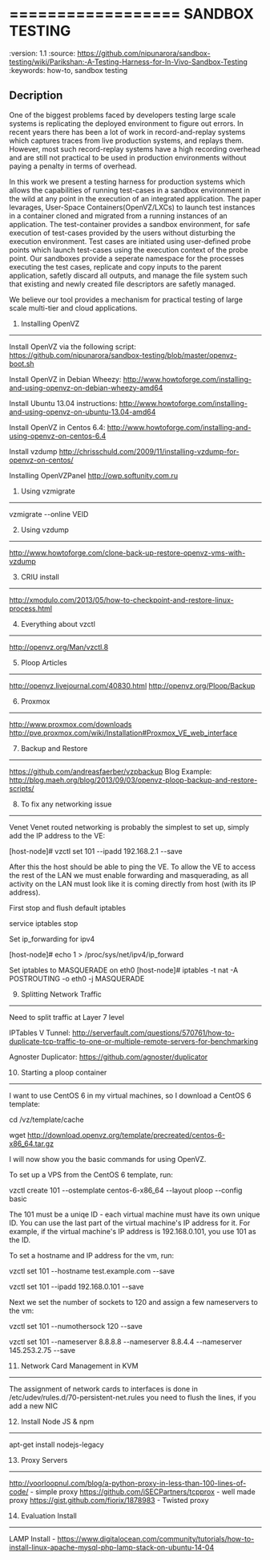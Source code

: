 ==================
SANDBOX TESTING
=================

:version: 1.1
:source: https://github.com/nipunarora/sandbox-testing/wiki/Parikshan:-A-Testing-Harness-for-In-Vivo-Sandbox-Testing
:keywords: how-to, sandbox testing

Decription
--------

One of the biggest problems faced by developers testing large scale systems is replicating the deployed environment to figure out errors.
In recent years there has been a lot of work in record-and-replay systems which captures traces from live production systems, and replays them.
However, most such record-replay systems have a high recording overhead and are still not practical to be used in production environments without paying a penalty in terms of overhead.

In this work we present a testing harness for production systems which allows the capabilities of running test-cases in a sandbox environment in the wild at any point in the execution of an integrated application. 
The paper levarages, User-Space Containers(OpenVZ/LXCs) to launch test instances in a container cloned and migrated from a running instances of an application. 
The test-container provides a sandbox environment, for safe execution of test-cases provided by the users without disturbing the execution environment. 
Test cases are initiated using user-defined probe points which launch test-cases using the execution context of the probe point. 
Our sandboxes provide a seperate namespace for the processes executing the test cases, replicate and copy inputs to the parent application, safetly discard all outputs, and manage the file system such that existing and newly created file descriptors are safetly managed.

We believe our tool provides a mechanism for practical testing of large scale multi-tier and cloud applications. 

1. Installing OpenVZ
---------------

Install OpenVZ via the following script: https://github.com/nipunarora/sandbox-testing/blob/master/openvz-boot.sh

Install OpenVZ in Debian Wheezy: http://www.howtoforge.com/installing-and-using-openvz-on-debian-wheezy-amd64

Install Ubuntu 13.04 instructions: http://www.howtoforge.com/installing-and-using-openvz-on-ubuntu-13.04-amd64

Install OpenVZ in Centos 6.4: http://www.howtoforge.com/installing-and-using-openvz-on-centos-6.4

Install vzdump http://chrisschuld.com/2009/11/installing-vzdump-for-openvz-on-centos/

Installing OpenVZPanel http://owp.softunity.com.ru

1. Using vzmigrate
---------------
 vzmigrate --online <host> VEID

2. Using vzdump
--------------
http://www.howtoforge.com/clone-back-up-restore-openvz-vms-with-vzdump

3. CRIU install
--------------
http://xmodulo.com/2013/05/how-to-checkpoint-and-restore-linux-process.html

4. Everything about vzctl
-----------------
http://openvz.org/Man/vzctl.8

5. Ploop Articles
-----------
http://openvz.livejournal.com/40830.html http://openvz.org/Ploop/Backup

6. Proxmox
-----------
http://www.proxmox.com/downloads http://pve.proxmox.com/wiki/Installation#Proxmox_VE_web_interface

7. Backup and Restore
------------
https://github.com/andreasfaerber/vzpbackup Blog Example: http://blog.maeh.org/blog/2013/09/03/openvz-ploop-backup-and-restore-scripts/

8. To fix any networking issue
--------------
Venet Venet routed networking is probably the simplest to set up, simply add the IP address to the VE:

[host-node]# vzctl set 101 --ipadd 192.168.2.1 --save

After this the host should be able to ping the VE. To allow the VE to access the rest of the LAN we must enable forwarding and masquerading, as all activity on the LAN must look like it is coming directly from host (with its IP address).

First stop and flush default iptables

service iptables stop

Set ip_forwarding for ipv4

[host-node]# echo 1 > /proc/sys/net/ipv4/ip_forward

Set iptables to MASQUERADE on eth0
[host-node]# iptables -t nat -A POSTROUTING -o eth0 -j MASQUERADE

9. Splitting Network Traffic
----------------
Need to split traffic at Layer 7 level

IPTables V Tunnel: http://serverfault.com/questions/570761/how-to-duplicate-tcp-traffic-to-one-or-multiple-remote-servers-for-benchmarking

Agnoster Duplicator: https://github.com/agnoster/duplicator

10. Starting a ploop container
---------------

I want to use CentOS 6 in my virtual machines, so I download a CentOS 6 template:

cd /vz/template/cache

wget http://download.openvz.org/template/precreated/centos-6-x86_64.tar.gz

I will now show you the basic commands for using OpenVZ.

To set up a VPS from the CentOS 6 template, run:

vzctl create 101 --ostemplate centos-6-x86_64 --layout ploop --config basic

The 101 must be a uniqe ID - each virtual machine must have its own unique ID. You can use the last part of the virtual machine's IP address for it. For example, if the virtual machine's IP address is 192.168.0.101, you use 101 as the ID.

To set a hostname and IP address for the vm, run:

vzctl set 101 --hostname test.example.com --save

vzctl set 101 --ipadd 192.168.0.101 --save

Next we set the number of sockets to 120 and assign a few nameservers to the vm:

vzctl set 101 --numothersock 120 --save

vzctl set 101 --nameserver 8.8.8.8 --nameserver 8.8.4.4 --nameserver 145.253.2.75 --save

11. Network Card Management in KVM
-------------

The assignment of network cards to interfaces is done in /etc/udev/rules.d/70-persistent-net.rules you need to flush the lines, if you add a new NIC

12. Install Node JS & npm
-------------
apt-get install nodejs-legacy


13. Proxy Servers
----------
http://voorloopnul.com/blog/a-python-proxy-in-less-than-100-lines-of-code/ - simple proxy 
https://github.com/iSECPartners/tcpprox - well made proxy 
https://gist.github.com/fiorix/1878983 - Twisted proxy

14. Evaluation Install
------------------

LAMP Install - https://www.digitalocean.com/community/tutorials/how-to-install-linux-apache-mysql-php-lamp-stack-on-ubuntu-14-04
